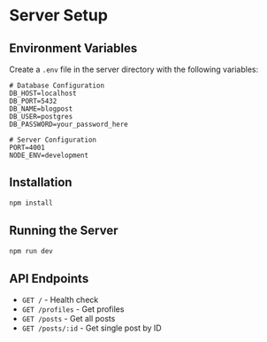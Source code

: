 # Server Setup

## Environment Variables

Create a `.env` file in the server directory with the following variables:

```env
# Database Configuration
DB_HOST=localhost
DB_PORT=5432
DB_NAME=blogpost
DB_USER=postgres
DB_PASSWORD=your_password_here

# Server Configuration
PORT=4001
NODE_ENV=development
```

## Installation

```bash
npm install
```

## Running the Server

```bash
npm run dev
```

## API Endpoints

- `GET /` - Health check
- `GET /profiles` - Get profiles
- `GET /posts` - Get all posts
- `GET /posts/:id` - Get single post by ID
